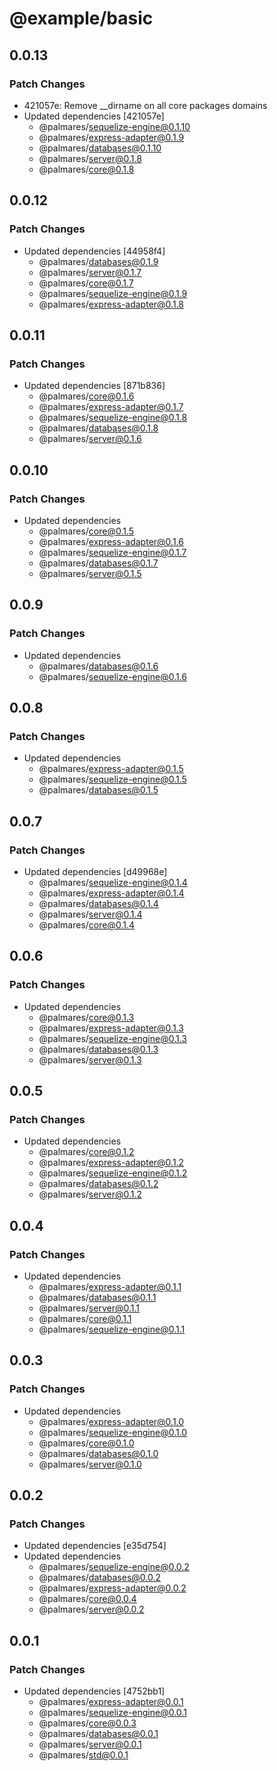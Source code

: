 # @example/basic

## 0.0.13

### Patch Changes

- 421057e: Remove \_\_dirname on all core packages domains
- Updated dependencies [421057e]
  - @palmares/sequelize-engine@0.1.10
  - @palmares/express-adapter@0.1.9
  - @palmares/databases@0.1.10
  - @palmares/server@0.1.8
  - @palmares/core@0.1.8

## 0.0.12

### Patch Changes

- Updated dependencies [44958f4]
  - @palmares/databases@0.1.9
  - @palmares/server@0.1.7
  - @palmares/core@0.1.7
  - @palmares/sequelize-engine@0.1.9
  - @palmares/express-adapter@0.1.8

## 0.0.11

### Patch Changes

- Updated dependencies [871b836]
  - @palmares/core@0.1.6
  - @palmares/express-adapter@0.1.7
  - @palmares/sequelize-engine@0.1.8
  - @palmares/databases@0.1.8
  - @palmares/server@0.1.6

## 0.0.10

### Patch Changes

- Updated dependencies
  - @palmares/core@0.1.5
  - @palmares/express-adapter@0.1.6
  - @palmares/sequelize-engine@0.1.7
  - @palmares/databases@0.1.7
  - @palmares/server@0.1.5

## 0.0.9

### Patch Changes

- Updated dependencies
  - @palmares/databases@0.1.6
  - @palmares/sequelize-engine@0.1.6

## 0.0.8

### Patch Changes

- Updated dependencies
  - @palmares/express-adapter@0.1.5
  - @palmares/sequelize-engine@0.1.5
  - @palmares/databases@0.1.5

## 0.0.7

### Patch Changes

- Updated dependencies [d49968e]
  - @palmares/sequelize-engine@0.1.4
  - @palmares/express-adapter@0.1.4
  - @palmares/databases@0.1.4
  - @palmares/server@0.1.4
  - @palmares/core@0.1.4

## 0.0.6

### Patch Changes

- Updated dependencies
  - @palmares/core@0.1.3
  - @palmares/express-adapter@0.1.3
  - @palmares/sequelize-engine@0.1.3
  - @palmares/databases@0.1.3
  - @palmares/server@0.1.3

## 0.0.5

### Patch Changes

- Updated dependencies
  - @palmares/core@0.1.2
  - @palmares/express-adapter@0.1.2
  - @palmares/sequelize-engine@0.1.2
  - @palmares/databases@0.1.2
  - @palmares/server@0.1.2

## 0.0.4

### Patch Changes

- Updated dependencies
  - @palmares/express-adapter@0.1.1
  - @palmares/databases@0.1.1
  - @palmares/server@0.1.1
  - @palmares/core@0.1.1
  - @palmares/sequelize-engine@0.1.1

## 0.0.3

### Patch Changes

- Updated dependencies
  - @palmares/express-adapter@0.1.0
  - @palmares/sequelize-engine@0.1.0
  - @palmares/core@0.1.0
  - @palmares/databases@0.1.0
  - @palmares/server@0.1.0

## 0.0.2

### Patch Changes

- Updated dependencies [e35d754]
- Updated dependencies
  - @palmares/sequelize-engine@0.0.2
  - @palmares/databases@0.0.2
  - @palmares/express-adapter@0.0.2
  - @palmares/core@0.0.4
  - @palmares/server@0.0.2

## 0.0.1

### Patch Changes

- Updated dependencies [4752bb1]
  - @palmares/express-adapter@0.0.1
  - @palmares/sequelize-engine@0.0.1
  - @palmares/core@0.0.3
  - @palmares/databases@0.0.1
  - @palmares/server@0.0.1
  - @palmares/std@0.0.1
